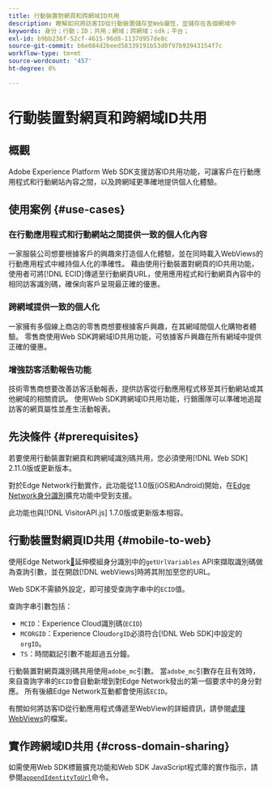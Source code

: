 ```yaml
---
title: 行動裝置對網頁和跨網域ID共用
description: 瞭解如何將訪客ID從行動裝置儲存至Web屬性，並儲存在各個網域中
keywords: 身分；行動；ID；共用；網域；跨網域；sdk；平台；
exl-id: b9bb236f-52cf-4615-96d8-1137d957de8c
source-git-commit: b6e084d2beed58339191b53d0f97b93943154f7c
workflow-type: tm+mt
source-wordcount: '457'
ht-degree: 0%

---
```


# 行動裝置對網頁和跨網域ID共用

## 概觀

Adobe Experience Platform Web SDK支援訪客ID共用功能，可讓客戶在行動應用程式和行動網站內容之間，以及跨網域更準確地提供個人化體驗。

## 使用案例 {#use-cases}

### 在行動應用程式和行動網站之間提供一致的個人化內容

一家服裝公司想要根據客戶的興趣來打造個人化體驗，並在同時載入WebViews的行動應用程式中維持個人化的準確性。 藉由使用行動裝置對網頁的ID共用功能，使用者可將[!DNL ECID]傳遞至行動網頁URL，使用應用程式和行動網頁內容中的相同訪客識別碼，確保向客戶呈現最正確的優惠。

### 跨網域提供一致的個人化

一家擁有多個線上商店的零售商想要根據客戶興趣，在其網域間個人化購物者體驗。 零售商使用Web SDK跨網域ID共用功能，可依據客戶興趣在所有網域中提供正確的優惠。

### 增強訪客活動報告功能

技術零售商想要改善訪客活動報表，提供訪客從行動應用程式移至其行動網站或其他網域的相關資訊。 使用Web SDK跨網域ID共用功能，行銷團隊可以準確地追蹤訪客的網頁屬性並產生活動報表。

## 先決條件 {#prerequisites}

若要使用行動裝置對網頁和跨網域識別碼共用，您必須使用[!DNL Web SDK] 2.11.0版或更新版本。

對於Edge Network行動實作，此功能從1.1.0版(iOS和Android)開始，在[Edge Network身分識別](https://developer.adobe.com/client-sdks/documentation/identity-for-edge-network/)擴充功能中受到支援。

此功能也與[!DNL VisitorAPI.js] 1.7.0版或更新版本相容。

## 行動裝置對網頁ID共用 {#mobile-to-web}

使用Edge Network[&#128279;](https://developer.adobe.com/client-sdks/documentation/identity-for-edge-network/api-reference/#geturlvariables)延伸模組身分識別中的`getUrlVariables` API來擷取識別碼做為查詢引數，並在開啟[!DNL webViews]時將其附加至您的URL。

Web SDK不需額外設定，即可接受查詢字串中的`ECID`值。

查詢字串引數包括：

* `MCID`：Experience Cloud識別碼(`ECID`)
* `MCORGID`：Experience Cloud`orgID`必須符合[!DNL Web SDK]中設定的`orgID`。
* `TS`：時間戳記引數不能超過五分鐘。


行動裝置對網頁識別碼共用使用`adobe_mc`引數。 當`adobe_mc`引數存在且有效時，來自查詢字串的`ECID`會自動新增到對Edge Network發出的第一個要求中的身分對應。 所有後續Edge Network互動都會使用該`ECID`。

有關如何將訪客ID從行動應用程式傳遞至WebView的詳細資訊，請參閱[處理WebViews](https://experienceleague.adobe.com/docs/platform-learn/implement-mobile-sdk/app-implementation/web-views.html?lang=zh-Hant#implementation)的檔案。

## 實作跨網域ID共用 {#cross-domain-sharing}

如需使用Web SDK標籤擴充功能和Web SDK JavaScript程式庫的實作指示，請參閱[`appendIdentityToUrl`](../commands/appendidentitytourl.md)命令。

